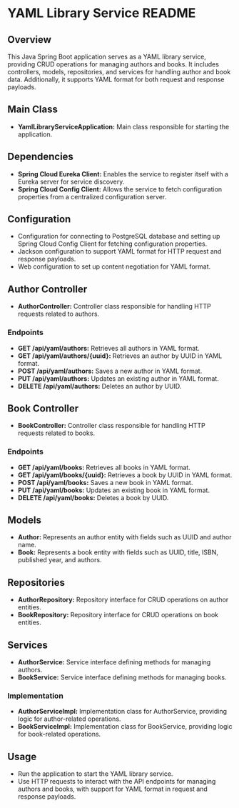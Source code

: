# YAML Library Service README

## Overview
This Java Spring Boot application serves as a YAML library service, providing CRUD operations for managing authors and books. It includes controllers, models, repositories, and services for handling author and book data. Additionally, it supports YAML format for both request and response payloads.

## Main Class
- **YamlLibraryServiceApplication:** Main class responsible for starting the application.

## Dependencies
- **Spring Cloud Eureka Client:** Enables the service to register itself with a Eureka server for service discovery.
- **Spring Cloud Config Client:** Allows the service to fetch configuration properties from a centralized configuration server.

## Configuration
- Configuration for connecting to PostgreSQL database and setting up Spring Cloud Config Client for fetching configuration properties.
- Jackson configuration to support YAML format for HTTP request and response payloads.
- Web configuration to set up content negotiation for YAML format.

## Author Controller
- **AuthorController:** Controller class responsible for handling HTTP requests related to authors.

### Endpoints
- **GET /api/yaml/authors:** Retrieves all authors in YAML format.
- **GET /api/yaml/authors/{uuid}:** Retrieves an author by UUID in YAML format.
- **POST /api/yaml/authors:** Saves a new author in YAML format.
- **PUT /api/yaml/authors:** Updates an existing author in YAML format.
- **DELETE /api/yaml/authors:** Deletes an author by UUID.

## Book Controller
- **BookController:** Controller class responsible for handling HTTP requests related to books.

### Endpoints
- **GET /api/yaml/books:** Retrieves all books in YAML format.
- **GET /api/yaml/books/{uuid}:** Retrieves a book by UUID in YAML format.
- **POST /api/yaml/books:** Saves a new book in YAML format.
- **PUT /api/yaml/books:** Updates an existing book in YAML format.
- **DELETE /api/yaml/books:** Deletes a book by UUID.

## Models
- **Author:** Represents an author entity with fields such as UUID and author name.
- **Book:** Represents a book entity with fields such as UUID, title, ISBN, published year, and authors.

## Repositories
- **AuthorRepository:** Repository interface for CRUD operations on author entities.
- **BookRepository:** Repository interface for CRUD operations on book entities.

## Services
- **AuthorService:** Service interface defining methods for managing authors.
- **BookService:** Service interface defining methods for managing books.

### Implementation
- **AuthorServiceImpl:** Implementation class for AuthorService, providing logic for author-related operations.
- **BookServiceImpl:** Implementation class for BookService, providing logic for book-related operations.

## Usage
- Run the application to start the YAML library service.
- Use HTTP requests to interact with the API endpoints for managing authors and books, with support for YAML format in request and response payloads.
